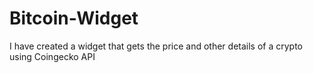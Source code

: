 # Bitcoin-Widget
I have created a widget that gets the price and other details of a crypto using Coingecko API
